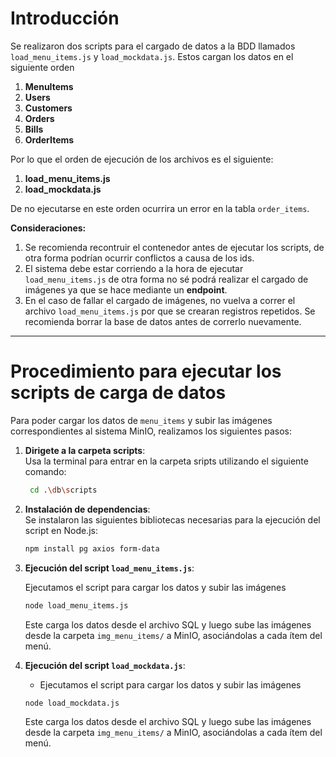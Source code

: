 # Introducción

Se realizaron dos scripts para el cargado de datos a la BDD llamados `load_menu_items.js` y `load_mockdata.js`. Estos cargan los datos en el siguiente orden

1. **MenuItems**
2. **Users**
3. **Customers**
4. **Orders**
5. **Bills**
6. **OrderItems**

Por lo que el orden de ejecución de los archivos es el siguiente:

1. **load_menu_items.js**
2. **load_mockdata.js**

De no ejecutarse en este orden ocurrira un error en la tabla `order_items`.

**Consideraciones:**

1. Se recomienda recontruir el contenedor antes de ejecutar los scripts, de otra forma podrían ocurrir conflictos a causa de los ids.
2. El sistema debe estar corriendo a la hora de ejecutar `load_menu_items.js` de otra forma no sé podrá realizar el cargado de imágenes ya que se hace mediante un **endpoint**.
3. En el caso de fallar el cargado de imágenes, no vuelva a correr el archivo `load_menu_items.js` por que se crearan registros repetidos. Se recomienda borrar la base de datos antes de correrlo nuevamente.

---

# Procedimiento para ejecutar los scripts de carga de datos

Para poder cargar los datos de `menu_items` y subir las imágenes correspondientes al sistema MinIO, realizamos los siguientes pasos:

1. **Dirigete a la carpeta scripts**:  
   Usa la terminal para entrar en la carpeta sripts utilizando el siguiente comando:

   ```bash
    cd .\db\scripts

   ```

2. **Instalación de dependencias**:  
   Se instalaron las siguientes bibliotecas necesarias para la ejecución del script en Node.js:

   ```bash
   npm install pg axios form-data
   ```

3. **Ejecución del script `load_menu_items.js`**:

   Ejecutamos el script para cargar los datos y subir las imágenes

   ```bash
   node load_menu_items.js
   ```

   Este carga los datos desde el archivo SQL y luego sube las imágenes desde la carpeta `img_menu_items/` a MinIO, asociándolas a cada ítem del menú.

4. **Ejecución del script `load_mockdata.js`**:

   - Ejecutamos el script para cargar los datos y subir las imágenes

   ```bash
   node load_mockdata.js
   ```

   Este carga los datos desde el archivo SQL y luego sube las imágenes desde la carpeta `img_menu_items/` a MinIO, asociándolas a cada ítem del menú.
